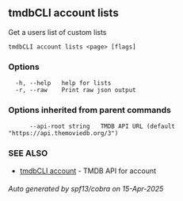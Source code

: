 ## tmdbCLI account lists

Get a users list of custom lists

```
tmdbCLI account lists <page> [flags]
```

### Options

```
  -h, --help   help for lists
  -r, --raw    Print raw json output
```

### Options inherited from parent commands

```
      --api-root string   TMDB API URL (default "https://api.themoviedb.org/3")
```

### SEE ALSO

* [tmdbCLI account](tmdbCLI_account.md)	 - TMDB API for account

###### Auto generated by spf13/cobra on 15-Apr-2025
